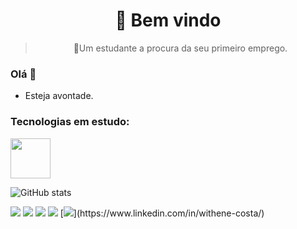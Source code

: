 <h1 align="center">
   👀 Bem vindo
</h1><blockquote><p align="center">🚀Um estudante a procura da seu primeiro emprego.</p></blockquote>



### Olá 👋
- Esteja avontade.


 <h3>Tecnologias em estudo:</h3>
 
<img src="https://www.shareicon.net/data/512x512/2015/09/11/99371_javascript_512x512.png" width="64" height="64">


![GitHub stats](https://github-readme-stats.vercel.app/api?username=Withene&show_icons=true) 

<img src="https://img.shields.io/badge/JavaScript-323330?style=for-the-badge&logo=javascript&logoColor=F7DF1E"/>
<img src="https://img.shields.io/badge/Node.js-43853D?style=for-the-badge&logo=node.js&logoColor=white"/>
<img src="https://img.shields.io/badge/TypeScript-007ACC?style=for-the-badge&logo=typescript&logoColor=white"/>
<img src="https://img.shields.io/badge/React-20232A?style=for-the-badge&logo=react&logoColor=61DAFB"/>
[<img src="https://img.shields.io/badge/linkedin-%230077B5.svg?&style=for-the-badge&logo=linkedin&logoColor=white"/>](https://www.linkedin.com/in/withene-costa/) 




